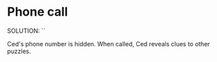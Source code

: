 # Phone call

SOLUTION: ``

Ced's phone number is hidden. When called, Ced reveals clues to other puzzles.
